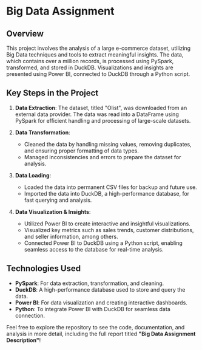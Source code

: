 # Big Data Assignment

## Overview
This project involves the analysis of a large e-commerce dataset, utilizing Big Data techniques and tools to extract meaningful insights. The data, which contains over a million records, is processed using PySpark, transformed, and stored in DuckDB. Visualizations and insights are presented using Power BI, connected to DuckDB through a Python script.

## Key Steps in the Project

1. **Data Extraction**: The dataset, titled "Olist", was downloaded from an external data provider. The data was read into a DataFrame using PySpark for efficient handling and processing of large-scale datasets.

2. **Data Transformation**:
    - Cleaned the data by handling missing values, removing duplicates, and ensuring proper formatting of data types.
    - Managed inconsistencies and errors to prepare the dataset for analysis.

3. **Data Loading**:
    - Loaded the data into permanent CSV files for backup and future use.
    - Imported the data into DuckDB, a high-performance database, for fast querying and analysis.

4. **Data Visualization & Insights**:
    - Utilized Power BI to create interactive and insightful visualizations.
    - Visualized key metrics such as sales trends, customer distributions, and seller information, among others.
    - Connected Power BI to DuckDB using a Python script, enabling seamless access to the database for real-time analysis.

## Technologies Used
- **PySpark**: For data extraction, transformation, and cleaning.
- **DuckDB**: A high-performance database used to store and query the data.
- **Power BI**: For data visualization and creating interactive dashboards.
- **Python**: To integrate Power BI with DuckDB for seamless data connection.

Feel free to explore the repository to see the code, documentation, and analysis in more detail, including the full report titled **"Big Data Assignment Description"**!
